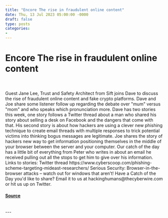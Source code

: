 ```yaml
---
title: "Encore The rise in fraudulent online content"
date: Thu, 13 Jul 2023 05:00:00 -0000
draft: false
type: posts
categories: 
- 
---
```

# Encore The rise in fraudulent online content

<br/>

<br/>
Guest Jane Lee, Trust and Safety Architect from Sift joins Dave to discuss the rise of fraudulent online content and fake crypto platforms. Dave and Joe share some listener follow up regarding the debate over "mum" versus "mom" and who speaks which pronunciation more. Dave has two stories this week, one story follows a Twitter thread about a man who shared his story about selling a desk on Facebook and the dangers that come with that. His second story is about how hackers are using a clever new phishing technique to create email threads with multiple responses to trick potential victims into thinking bogus messages are legitimate. Joe shares the story of hackers new way to get information positioning themselves in the middle of your browser between the server and your computer. Our catch of the day has a little bit of everything from Peter who writes in about an email he received pulling out all the stops to get him to give over his information. Links to stories: Twitter thread https://www.cyberscoop.com/phishing-scheme-targeting-mideast-researchers/ Serious Security: Browser-in-the-browser attacks – watch out for windows that aren’t! Have a Catch of the Day you'd like to share? Email it to us at hackinghumans@thecyberwire.com or hit us up on Twitter.

#### [Source](https://thecyberwire.com/podcasts/hacking-humans/214/notes)

<br/>
---
